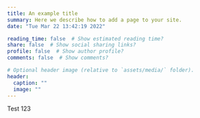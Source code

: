 ```yaml
---
title: An example title
summary: Here we describe how to add a page to your site.
date: "Tue Mar 22 13:42:19 2022"

reading_time: false  # Show estimated reading time?
share: false  # Show social sharing links?
profile: false  # Show author profile?
comments: false  # Show comments?

# Optional header image (relative to `assets/media/` folder).
header:
  caption: ""
  image: ""
---
```


Test 123